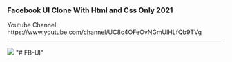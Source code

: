 <h3>Facebook UI Clone With Html and Css Only 2021</h3>
<p>Youtube Channel https://www.youtube.com/channel/UC8c4OFeOvNGmUlHLfQb9TVg</p>
<hr>

<img src="assets/screenshot.jpg" />
"# FB-UI" 
